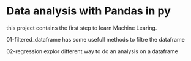 # Data analysis with Pandas in py

this project contains the first step to learn Machine Learing.

01-filtered_dataframe has some usefull methods to filtre the dataframe

02-regression explor different way to do an analysis on a dataframe
